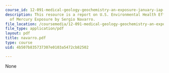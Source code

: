 ```yaml
---
course_id: 12-091-medical-geology-geochemistry-an-exposure-january-iap-2006
description: This resource is a report on U.S. Environmental Health Effects and Treatment
  of Mercury Exposure by Sergio Navarro.
file_location: /coursemedia/12-091-medical-geology-geochemistry-an-exposure-january-iap-2006/4b507b835737307e0103a5472cb82502_navarro.pdf
file_type: application/pdf
layout: pdf
title: navarro.pdf
type: course
uid: 4b507b835737307e0103a5472cb82502

---
```

None